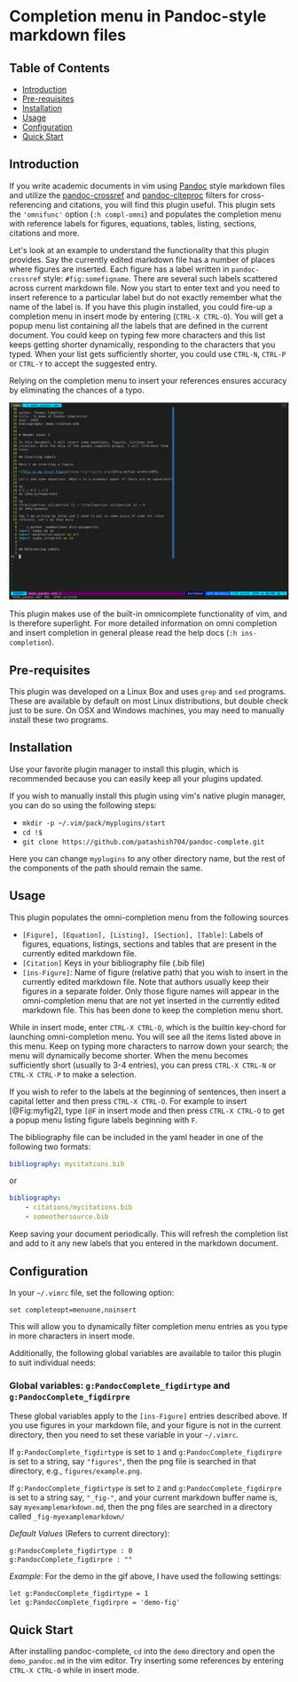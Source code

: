 # Completion menu in Pandoc-style markdown files

## Table of Contents

- [Introduction](#introduction)
- [Pre-requisites](#pre-requisites)
- [Installation](#installation)
- [Usage](#Usage)
- [Configuration](#configuration)
- [Quick Start](#quick-start)

## Introduction

If you write academic documents in vim using
[Pandoc](https://github.com/jgm/pandoc) style markdown files and utilize the
[pandoc-crossref](https://github.com/lierdakil/pandoc-crossref) and
[pandoc-citeproc](https://github.com/jgm/pandoc-citeproc) filters for
cross-referencing and citations, you will find this plugin useful. This plugin
sets the `'omnifunc'` option (`:h compl-omni`) and populates the completion
menu with reference labels for figures, equations, tables, listing, sections,
citations and more.

Let's look at an example to understand the functionality that this plugin
provides. Say the currently edited markdown file has a number of places where
figures are inserted. Each figure has a label written in `pandoc-crossref`
style: `#fig:somefigname`. There are several such labels scattered across
current markdown file. Now you start to enter text and you need to insert
reference to a particular label but do not exactly remember what the name of
the label is.  If you have this plugin installed, you could fire-up a
completion menu in insert mode by entering (`CTRL-X CTRL-O`). You will get a
popup menu list containing all the labels that are defined in the current
document.  You could keep on typing few more characters and this list keeps
getting shorter dynamically, responding to the characters that you typed. When
your list gets sufficiently shorter, you could use `CTRL-N`, `CTRL-P` or
`CTRL-Y` to accept the suggested entry.

Relying on the completion menu to insert your references ensures accuracy by
eliminating the chances of a typo.

![A demonstration of how the CTRL-X CTRL-O key-chord fires up a completion menu](demo/Peek-demo.gif "Peek-demo")

This plugin makes use of the built-in omnicomplete functionality of vim, and is
therefore superlight. For more detailed information on omni completion and
insert completion in general please read the help docs (`:h ins-completion`).

## Pre-requisites

This plugin was developed on a Linux Box and uses `grep` and `sed` programs.
These are available by default on most Linux distributions, but double check
just to be sure. On OSX and Windows machines, you may need to manually install
these two programs.

## Installation

Use your favorite plugin manager to install this plugin, which is recommended
because you can easily keep all your plugins updated.

If you wish to manually install this plugin using vim's native plugin manager,
you can do so using the following steps:

- `mkdir -p ~/.vim/pack/myplugins/start`
- `cd !$`
- `git clone https://github.com/patashish704/pandoc-complete.git`

Here you can change `myplugins` to any other directory name, but the rest of the
components of the path should remain the same.

## Usage

This plugin populates the omni-completion menu from the following sources

- `[Figure], [Equation], [Listing], [Section], [Table]`: Labels of figures,
  equations, listings, sections and tables that are present in the currently
  edited markdown file.
- `[Citation]` Keys in your bibliography file (.bib file)
- `[ins-Figure]`: Name of figure (relative path) that you wish to insert in the
  currently edited markdown file. Note that authors usually keep their figures
  in a separate folder. Only those figure names will appear in the
  omni-completion menu that are not yet inserted in the currently edited
  markdown file. This has been done to keep the completion menu short.

While in insert mode, enter `CTRL-X CTRL-O`, which is the builtin key-chord for
launching omni-completion menu. You will see all the items listed above in this
menu. Keep on typing more characters to narrow down your search; the menu will
dynamically become shorter. When the menu becomes sufficiently short (usually
to 3-4 entries), you can press `CTRL-X CTRL-N` or `CTRL-X CTRL-P` to make a
selection.

If you wish to refer to the labels at the beginning of sentences, then insert a
capital letter and then press `CTRL-X CTRL-O`. For example to insert
[@Fig:myfig2], type `[@F` in insert mode and then press `CTRL-X CTRL-O` to get
a popup menu listing figure labels beginning with `F`.

The bibliography file can be included in the yaml header in one of the
following two formats:

``` yaml
bibliography: mycitations.bib
```

or

``` yaml
bibliography:
    - citations/mycitations.bib
    - someothersource.bib
```

Keep saving your document periodically. This will refresh the completion list
and add to it any new labels that you entered in the markdown document.

## Configuration

In your `~/.vimrc` file, set the following option:

``` vim
set completeopt=menuone,noinsert
```

This will allow you to dynamically filter completion menu entries as you type
in more characters in insert mode.

Additionally, the following global variables are available to tailor this
plugin to suit individual needs:

### Global variables: `g:PandocComplete_figdirtype` and `g:PandocComplete_figdirpre`

These global variables apply to the `[ins-Figure]` entries described above. If
you use figures in your markdown file, and your figure is not in the current
directory, then you need to set these variable in your `~/.vimrc`.

If `g:PandocComplete_figdirtype` is set to `1` and `g:PandocComplete_figdirpre`
is set to a string, say `"figures"`, then the png file is searched in that
directory, e.g., `figures/example.png`.

If `g:PandocComplete_figdirtype` is set to `2` and `g:PandocComplete_figdirpre`
is set to a string say, `"_fig-"`, and your current markdown buffer name is,
say `myexamplemarkdown.md`, then the png files are searched in a directory
called `_fig-myexamplemarkdown/`

*Default Values* (Refers to current directory):

    g:PandocComplete_figdirtype : 0
    g:PandocComplete_figdirpre : ""

*Example*: For the demo in the gif above, I have used the following settings:

``` vim
let g:PandocComplete_figdirtype = 1
let g:PandocComplete_figdirpre = 'demo-fig'
```

## Quick Start

After installing pandoc-complete, `cd` into the `demo` directory and open the
`demo_pandoc.md` in the vim editor. Try inserting some references by entering
`CTRL-X CTRL-O` while in insert mode.
